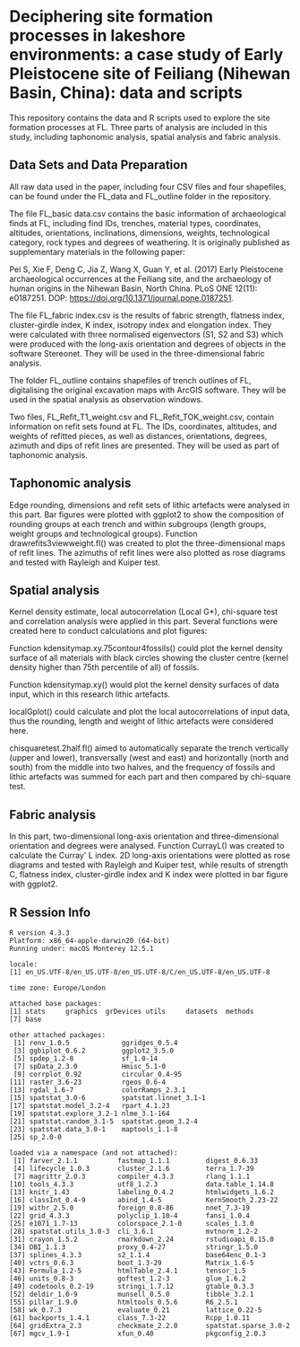 # Deciphering site formation processes in lakeshore environments: a case study of Early Pleistocene site of Feiliang (Nihewan Basin, China): data and scripts

This repository contains the data and R scripts used to explore the site formation processes at FL. Three parts of analysis are included in this study, including taphonomic analysis, spatial analysis and fabric analysis.

## Data Sets and Data Preparation

All raw data used in the paper, including four CSV files and four shapefiles, can be found under the FL_data and FL_outline folder in the repository.

The file FL_basic data.csv contains the basic information of archaeological finds at FL, including find IDs, trenches, material types, coordinates, altitudes, orientations, inclinations, dimensions, weights, technological category, rock types and degrees of weathering. It is originally published as supplementary materials in the following paper:

Pei S, Xie F, Deng C, Jia Z, Wang X, Guan Y, et al. (2017) Early Pleistocene archaeological occurrences at the Feiliang site, and the archaeology of human origins in the Nihewan Basin, North China. PLoS ONE 12(11): e0187251. DOP: <https://doi.org/10.1371/journal.pone.0187251>.

The file FL_fabric index.csv is the results of fabric strength, flatness index, cluster-girdle index, K index, isotropy index and elongation index. They were calculated with three normalised eigenvectors (S1, S2 and S3) which were produced with the long-axis orientation and degrees of objects in the software Stereonet. They will be used in the three-dimensional fabric analysis.

The folder FL_outline contains shapefiles of trench outlines of FL, digitalising the original excavation maps with ArcGIS software. They will be used in the spatial analysis as observation windows.

Two files, FL_Refit_T1_weight.csv and FL_Refit_TOK_weight.csv, contain information on refit sets found at FL. The IDs, coordinates, altitudes, and weights of refitted pieces, as well as distances, orientations, degrees, azimuth and dips of refit lines are presented. They will be used as part of taphonomic analysis.

## Taphonomic analysis

Edge rounding, dimensions and refit sets of lithic artefacts were analysed in this part. Bar figures were plotted with ggplot2 to show the composition of rounding groups at each trench and within subgroups (length groups, weight groups and technological groups). Function drawrefits3viewweight.fl() was created to plot the three-dimensional maps of refit lines. The azimuths of refit lines were also plotted as rose diagrams and tested with Rayleigh and Kuiper test.

## Spatial analysis

Kernel density estimate, local autocorrelation (Local G\*), chi-square test and correlation analysis were applied in this part. Several functions were created here to conduct calculations and plot figures:

Function kdensitymap.xy.75contour4fossils() could plot the kernel density surface of all materials with black circles showing the cluster centre (kernel density higher than 75th percentile of all) of fossils.

Function kdensitymap.xy() would plot the kernel density surfaces of data input, which in this research lithic artefacts.

localGplot() could calculate and plot the local autocorrelations of input data, thus the rounding, length and weight of lithic artefacts were considered here.

chisquaretest.2half.fl() aimed to automatically separate the trench vertically (upper and lower), transversally (west and east) and horizontally (north and south) from the middle into two halves, and the frequency of fossils and lithic artefacts was summed for each part and then compared by chi-square test.

## Fabric analysis

In this part, two-dimensional long-axis orientation and three-dimensional orientation and degrees were analysed. Function CurrayL() was created to calculate the Curray' L index. 2D long-axis orientations were plotted as rose diagrams and tested with Rayleigh and Kuiper test, while results of strength C, flatness index, cluster-girdle index and K index were plotted in bar figure with ggplot2.

## R Session Info

```         
R version 4.3.3
Platform: x86_64-apple-darwin20 (64-bit)
Running under: macOS Monterey 12.5.1

locale:
[1] en_US.UTF-8/en_US.UTF-8/en_US.UTF-8/C/en_US.UTF-8/en_US.UTF-8

time zone: Europe/London

attached base packages:
[1] stats     graphics  grDevices utils     datasets  methods  
[7] base     

other attached packages:
 [1] renv_1.0.5             ggridges_0.5.4        
 [3] ggbiplot_0.6.2         ggplot2_3.5.0         
 [5] spdep_1.2-8            sf_1.0-14             
 [7] spData_2.3.0           Hmisc_5.1-0           
 [9] corrplot_0.92          circular_0.4-95       
[11] raster_3.6-23          rgeos_0.6-4           
[13] rgdal_1.6-7            colorRamps_2.3.1      
[15] spatstat_3.0-6         spatstat.linnet_3.1-1 
[17] spatstat.model_3.2-4   rpart_4.1.23          
[19] spatstat.explore_3.2-1 nlme_3.1-164          
[21] spatstat.random_3.1-5  spatstat.geom_3.2-4   
[23] spatstat.data_3.0-1    maptools_1.1-8        
[25] sp_2.0-0              

loaded via a namespace (and not attached):
 [1] farver_2.1.1          fastmap_1.1.1         digest_0.6.33      
 [4] lifecycle_1.0.3       cluster_2.1.6         terra_1.7-39       
 [7] magrittr_2.0.3        compiler_4.3.3        rlang_1.1.1        
[10] tools_4.3.3           utf8_1.2.3            data.table_1.14.8  
[13] knitr_1.43            labeling_0.4.2        htmlwidgets_1.6.2  
[16] classInt_0.4-9        abind_1.4-5           KernSmooth_2.23-22 
[19] withr_2.5.0           foreign_0.8-86        nnet_7.3-19        
[22] grid_4.3.3            polyclip_1.10-4       fansi_1.0.4        
[25] e1071_1.7-13          colorspace_2.1-0      scales_1.3.0       
[28] spatstat.utils_3.0-3  cli_3.6.1             mvtnorm_1.2-2      
[31] crayon_1.5.2          rmarkdown_2.24        rstudioapi_0.15.0  
[34] DBI_1.1.3             proxy_0.4-27          stringr_1.5.0      
[37] splines_4.3.3         s2_1.1.4              base64enc_0.1-3    
[40] vctrs_0.6.3           boot_1.3-29           Matrix_1.6-5       
[43] Formula_1.2-5         htmlTable_2.4.1       tensor_1.5         
[46] units_0.8-3           goftest_1.2-3         glue_1.6.2         
[49] codetools_0.2-19      stringi_1.7.12        gtable_0.3.3       
[52] deldir_1.0-9          munsell_0.5.0         tibble_3.2.1       
[55] pillar_1.9.0          htmltools_0.5.6       R6_2.5.1           
[58] wk_0.7.3              evaluate_0.21         lattice_0.22-5     
[61] backports_1.4.1       class_7.3-22          Rcpp_1.0.11        
[64] gridExtra_2.3         checkmate_2.2.0       spatstat.sparse_3.0-2
[67] mgcv_1.9-1            xfun_0.40             pkgconfig_2.0.3      
```

